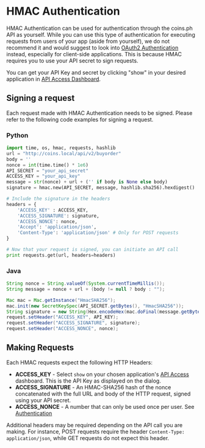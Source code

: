 # HMAC Authentication

HMAC Authentication can be used for authentication through the coins.ph API as
yourself. While you can use this type of authentication for executing requests
from users of your app (aside from yourself), we do not recommend it and would
suggest to look into [OAuth2 Authentication](oauth-auth.html) instead,
especially for client-side applications. This is because HMAC requires you to
use your API secret to sign requests.

You can get your API Key and secret by clicking "show" in your desired
application in [API Access Dashboard](https://coins.ph/user/api).

## Signing a request

Each request made with HMAC Authentication needs to be signed. Please refer to
the following code examples for signing a request.

### Python

```python
import time, os, hmac, requests, hashlib
url = "http://coins.local/api/v2/buyorder"
body = ''
nonce = int(time.time() * 1e6)
API_SECRET = "your_api_secret"
ACCESS_KEY = "your_api_key"
message = str(nonce) + url + ('' if body is None else body)
signature = hmac.new(API_SECRET, message, hashlib.sha256).hexdigest()

# Include the signature in the headers
headers = {
    'ACCESS_KEY' : ACCESS_KEY,
    'ACCESS_SIGNATURE': signature,
    'ACCESS_NONCE': nonce,
    'Accept': 'application/json',
    'Content-Type': 'application/json' # Only for POST requests
}

# Now that your request is signed, you can initiate an API call
print requests.get(url, headers=headers)
```

### Java

```java
String nonce = String.valueOf(System.currentTimeMillis());
String message = nonce + url + (body != null ? body : "");

Mac mac = Mac.getInstance("HmacSHA256");
mac.init(new SecretKeySpec(API_SECRET.getBytes(), "HmacSHA256"));
String signature = new String(Hex.encodeHex(mac.doFinal(message.getBytes())));
request.setHeader("ACCESS_KEY", API_KEY);
request.setHeader("ACCESS_SIGNATURE", signature);
request.setHeader("ACCESS_NONCE", nonce);
```

## Making Requests

Each HMAC requests expect the following HTTP Headers:

* **ACCESS_KEY** - Select `show` on your chosen application's [API Access](https://coins.ph/user/api) dashboard. This is the API Key as displayed on the dialog.
* **ACCESS_SIGNATURE** - An HMAC-SHA256 hash of the nonce concatenated with the full URL and body of the HTTP request, signed using your API secret.
* **ACCESS_NONCE** - A number that can only be used once per user. See [Authentication](auth.html)

Additional headers may be required depending on the API call you are making. For instance, POST requests require the header `Content-Type: application/json`, while GET requests do not expect this header.
